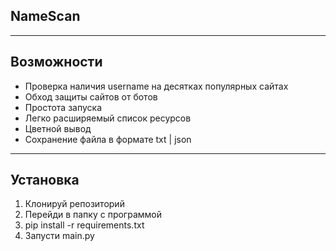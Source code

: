 ## NameScan

---

## Возможности

- Проверка наличия username на десятках популярных сайтах
- Обход защиты сайтов от ботов
- Простота запуска
- Легко расширяемый список ресурсов
- Цветной вывод
- Сохранение файла в формате txt | json

---
## Установка
1. Клонируй репозиторий
2. Перейди в папку с программой
3. pip install -r requirements.txt
4. Запусти main.py
